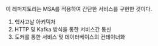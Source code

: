 이 레퍼지토리는 MSA를 적용하여 간단한 서비스를 구현한 것이다.

1. 헥사고날 아키텍처
2. HTTP 및 Kafka 방식을 통한 서비스간 통신
3. 도커를 통한 서비스 및 데이터베이스의 컨테이너화
